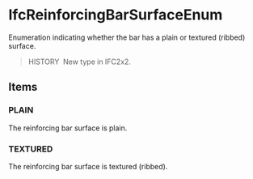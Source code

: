 # IfcReinforcingBarSurfaceEnum

Enumeration indicating whether the bar has a plain or textured (ribbed) surface.

> HISTORY&nbsp; New type in IFC2x2.

## Items

### PLAIN
The reinforcing bar surface is plain.

### TEXTURED
The reinforcing bar surface is textured (ribbed).
